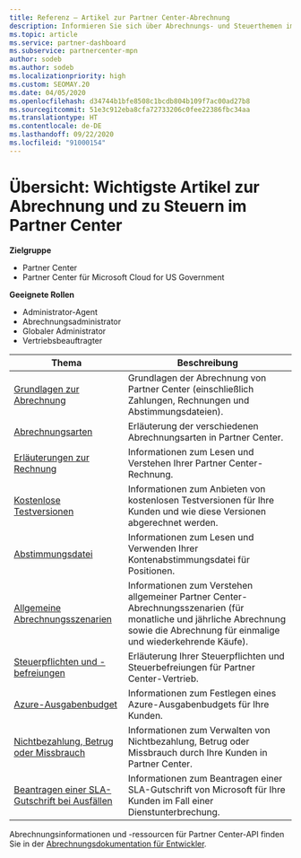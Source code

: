 ```yaml
---
title: Referenz – Artikel zur Partner Center-Abrechnung
description: Informieren Sie sich über Abrechnungs- und Steuerthemen im Partner Center. Die Informationen umfassen Abrechnungsressourcen, Rechnungen, CSP-Abrechnungen und Steuern.
ms.topic: article
ms.service: partner-dashboard
ms.subservice: partnercenter-mpn
author: sodeb
ms.author: sodeb
ms.localizationpriority: high
ms.custom: SEOMAY.20
ms.date: 04/05/2020
ms.openlocfilehash: d34744b1bfe8508c1bcdb804b109f7ac00ad27b8
ms.sourcegitcommit: 51e3c912eba8cfa72733206c0fee22386fbc34aa
ms.translationtype: HT
ms.contentlocale: de-DE
ms.lasthandoff: 09/22/2020
ms.locfileid: "91000154"
---
```

# <a name="overview-main-billing-and-tax-articles-in-partner-center"></a>Übersicht: Wichtigste Artikel zur Abrechnung und zu Steuern im Partner Center

**Zielgruppe**

- Partner Center
- Partner Center für Microsoft Cloud for US Government

**Geeignete Rollen**

- Administrator-Agent
- Abrechnungsadministrator
- Globaler Administrator
- Vertriebsbeauftragter

| Thema | Beschreibung |
| ----- | ----------- |
| [Grundlagen zur Abrechnung](billing-basics.md) | Grundlagen der Abrechnung von Partner Center (einschließlich Zahlungen, Rechnungen und Abstimmungsdateien). |
| [Abrechnungsarten](billing-different-types.md) | Erläuterung der verschiedenen Abrechnungsarten in Partner Center. |
| [Erläuterungen zur Rechnung](read-your-bill.md) | Informationen zum Lesen und Verstehen Ihrer Partner Center-Rechnung. |
| [Kostenlose Testversionen](offer-your-customers-trials-of-microsoft-products.md) | Informationen zum Anbieten von kostenlosen Testversionen für Ihre Kunden und wie diese Versionen abgerechnet werden. |
| [Abstimmungsdatei](use-the-reconciliation-files.md) | Informationen zum Lesen und Verwenden Ihrer Kontenabstimmungsdatei für Positionen. |
| [Allgemeine Abrechnungsszenarien](common-billing-scenarios.md) | Informationen zum Verstehen allgemeiner Partner Center-Abrechnungsszenarien (für monatliche und jährliche Abrechnung sowie die Abrechnung für einmalige und wiederkehrende Käufe). |
| [Steuerpflichten und -befreiungen](tax-and-tax-exemptions.md) | Erläuterung Ihrer Steuerpflichten und Steuerbefreiungen für Partner Center-Vertrieb. |
| [Azure-Ausgabenbudget](set-an-azure-spending-budget-for-your-customers.md) | Informationen zum Festlegen eines Azure-Ausgabenbudgets für Ihre Kunden. |
| [Nichtbezahlung, Betrug oder Missbrauch](non-payment-fraud-misuse.md) | Informationen zum Verwalten von Nichtbezahlung, Betrug oder Missbrauch durch Ihre Kunden in Partner Center. |
| [Beantragen einer SLA-Gutschrift bei Ausfällen](request-credit.md) | Informationen zum Beantragen einer SLA-Gutschrift von Microsoft für Ihre Kunden im Fall einer Dienstunterbrechung. |

Abrechnungsinformationen und -ressourcen für Partner Center-API finden Sie in der [Abrechnungsdokumentation für Entwickler](/partner-center/develop/manage-billing).